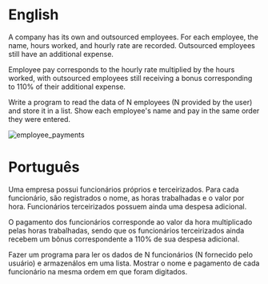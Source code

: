# English
A company has its own and outsourced employees. For each employee, the name, hours worked, and hourly rate are recorded. Outsourced employees still have an additional expense.

Employee pay corresponds to the hourly rate multiplied by the hours worked, with outsourced employees still receiving a bonus corresponding to 110% of their additional expense.

Write a program to read the data of N employees (N provided by the user) and store it in a list. Show each employee's name and pay in the same order they were entered.
  
![employee_payments](https://github.com/gabriel-asevedo/java-exercises/blob/main/Exercises/employee_payments/assets/employee_payments.png)

# Português
Uma empresa possui funcionários próprios e terceirizados. Para cada funcionário, são registrados o nome, as horas trabalhadas e o valor por hora. Funcionários terceirizados possuem ainda uma despesa adicional.

O pagamento dos funcionários corresponde ao valor da hora multiplicado pelas horas trabalhadas, sendo que os funcionários terceirizados ainda recebem um bônus correspondente a 110% de sua despesa adicional.

Fazer um programa para ler os dados de N funcionários (N fornecido pelo usuário) e armazenálos em uma lista.  Mostrar o nome e pagamento de cada funcionário na mesma ordem em que foram digitados.
